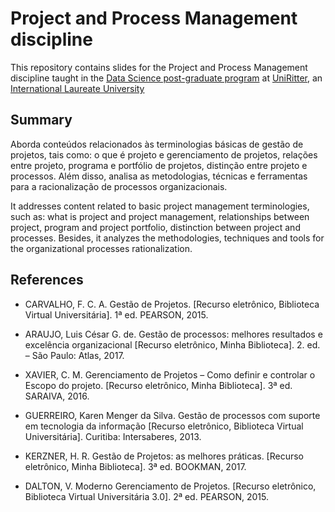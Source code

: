 # Project and Process Management discipline

This repository contains slides for the Project and Process Management discipline taught in the [Data Science post-graduate program](https://www.uniritter.edu.br/pos-graduacao/data-science) at [UniRitter](https://www.uniritter.edu.br/), an [International Laureate University](https://www.laureate.net/)

## Summary

Aborda conteúdos relacionados às terminologias básicas de gestão de projetos, tais como: o que é projeto e gerenciamento de projetos, relações entre projeto, programa e portfólio de projetos, distinção entre projeto e processos. Além disso, analisa as metodologias, técnicas e ferramentas para a racionalização de processos organizacionais.

It addresses content related to basic project management terminologies, such as: what is project and project management, relationships between project, program and project portfolio, distinction between project and processes. Besides, it analyzes the methodologies, techniques and tools for the organizational processes rationalization.

## References

* CARVALHO, F. C. A. Gestão de Projetos. [Recurso eletrônico, Biblioteca Virtual Universitária]. 1ª ed. PEARSON, 2015.

* ARAUJO, Luis César G. de. Gestão de processos: melhores resultados e excelência organizacional [Recurso eletrônico, Minha Biblioteca]. 2. ed. – São Paulo: Atlas, 2017.

* XAVIER, C. M. Gerenciamento de Projetos – Como definir e controlar o Escopo do projeto. [Recurso eletrônico, Minha Biblioteca]. 3ª ed. SARAIVA, 2016.

* GUERREIRO, Karen Menger da Silva. Gestão de processos com suporte em tecnologia da informação [Recurso eletrônico, Biblioteca Virtual Universitária]. Curitiba: Intersaberes, 2013.

* KERZNER, H. R. Gestão de Projetos: as melhores práticas. [Recurso eletrônico, Minha Biblioteca]. 3ª ed. BOOKMAN, 2017.

* DALTON, V. Moderno Gerenciamento de Projetos. [Recurso eletrônico, Biblioteca Virtual Universitária 3.0]. 2ª ed. PEARSON, 2015.
